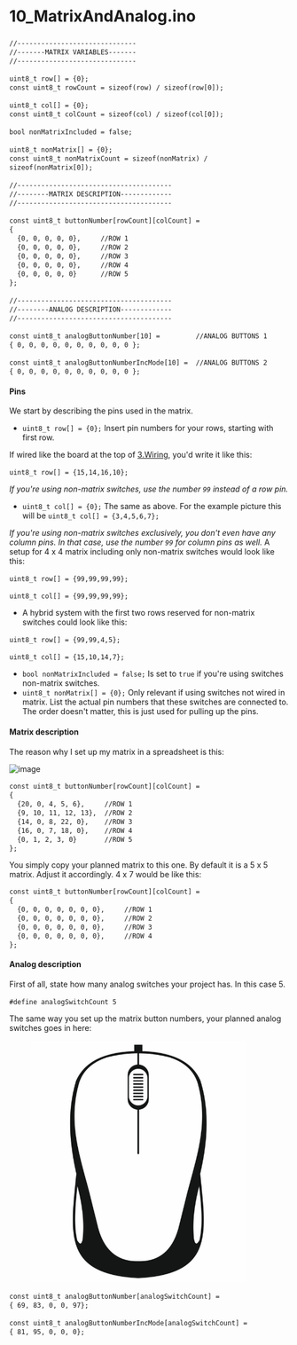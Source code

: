 # 10\_MatrixAndAnalog.ino

###

```
//------------------------------
//-------MATRIX VARIABLES-------
//------------------------------

uint8_t row[] = {0};
const uint8_t rowCount = sizeof(row) / sizeof(row[0]);

uint8_t col[] = {0};
const uint8_t colCount = sizeof(col) / sizeof(col[0]);

bool nonMatrixIncluded = false;

uint8_t nonMatrix[] = {0};
const uint8_t nonMatrixCount = sizeof(nonMatrix) / sizeof(nonMatrix[0]);

//---------------------------------------
//--------MATRIX DESCRIPTION-------------
//---------------------------------------

const uint8_t buttonNumber[rowCount][colCount] =
{
  {0, 0, 0, 0, 0},     //ROW 1
  {0, 0, 0, 0, 0},     //ROW 2
  {0, 0, 0, 0, 0},     //ROW 3
  {0, 0, 0, 0, 0},     //ROW 4
  {0, 0, 0, 0, 0}      //ROW 5
};

//---------------------------------------
//--------ANALOG DESCRIPTION-------------
//---------------------------------------

const uint8_t analogButtonNumber[10] =         //ANALOG BUTTONS 1
{ 0, 0, 0, 0, 0, 0, 0, 0, 0, 0 };

const uint8_t analogButtonNumberIncMode[10] =  //ANALOG BUTTONS 2
{ 0, 0, 0, 0, 0, 0, 0, 0, 0, 0 };
```

#### Pins

We start by describing the pins used in the matrix.

* `uint8_t row[] = {0};` Insert pin numbers for your rows, starting with first row.

If wired like the board at the top of [3.Wiring](https://github.com/andreasdahl1987/DahlDesignDDC/wiki/3.-Wiring), you'd write it like this:

`uint8_t row[] = {15,14,16,10};`

_If you're using non-matrix switches, use the number `99` instead of a row pin._

* `uint8_t col[] = {0};` The same as above. For the example picture this will be `uint8_t col[] = {3,4,5,6,7};`

_If you're using non-matrix switches exclusively, you don't even have any column pins. In that case, use the number `99` for column pins as well._ A setup for 4 x 4 matrix including only non-matrix switches would look like this:

`uint8_t row[] = {99,99,99,99};`

`uint8_t col[] = {99,99,99,99};`

* A hybrid system with the first two rows reserved for non-matrix switches could look like this:

`uint8_t row[] = {99,99,4,5};`

`uint8_t col[] = {15,10,14,7};`

* `bool nonMatrixIncluded = false;` Is set to `true` if you're using switches non-matrix switches.
* `uint8_t nonMatrix[] = {0};` Only relevant if using switches not wired in matrix. List the actual pin numbers that these switches are connected to. The order doesn't matter, this is just used for pulling up the pins.

#### Matrix description

The reason why I set up my matrix in a spreadsheet is this:

![image](https://user-images.githubusercontent.com/40788634/194886077-1af05ab1-d62c-446a-ab3b-11fc3579d9d0.png)

```
const uint8_t buttonNumber[rowCount][colCount] =
{
  {20, 0, 4, 5, 6},     //ROW 1
  {9, 10, 11, 12, 13},  //ROW 2
  {14, 0, 8, 22, 0},    //ROW 3
  {16, 0, 7, 18, 0},    //ROW 4
  {0, 1, 2, 3, 0}       //ROW 5
};
```

You simply copy your planned matrix to this one. By default it is a 5 x 5 matrix. Adjust it accordingly. 4 x 7 would be like this:

```
const uint8_t buttonNumber[rowCount][colCount] =
{
  {0, 0, 0, 0, 0, 0, 0},     //ROW 1
  {0, 0, 0, 0, 0, 0, 0},     //ROW 2
  {0, 0, 0, 0, 0, 0, 0},     //ROW 3
  {0, 0, 0, 0, 0, 0, 0},     //ROW 4
};
```

#### Analog description

First of all, state how many analog switches your project has. In this case 5.&#x20;

`#define analogSwitchCount 5`

The same way you set up the matrix button numbers, your planned analog switches goes in here:

<figure><img src="../.gitbook/assets/image (1).png" alt=""><figcaption></figcaption></figure>

```
const uint8_t analogButtonNumber[analogSwitchCount] =         
{ 69, 83, 0, 0, 97};

const uint8_t analogButtonNumberIncMode[analogSwitchCount] = 
{ 81, 95, 0, 0, 0};
```
